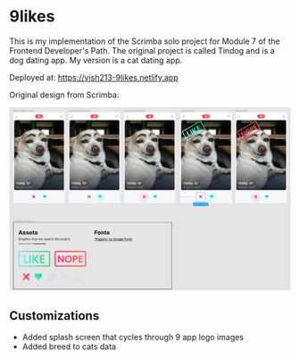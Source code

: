 # 9likes

This is my implementation of the Scrimba solo project for Module 7 of the Frontend Developer's Path. The original project is called Tindog and is a dog dating app. My version is a cat dating app.

Deployed at: https://vish213-9likes.netlify.app

Original design from Scrimba:

![](/images/scrimba-design.jpg)

## Customizations

- Added splash screen that cycles through 9 app logo images
- Added breed to cats data